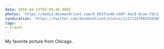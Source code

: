 ```yaml
---
date: 2019-04-13T03:04:46.000Z
photos: 'https://media.desmondrivet.com/0_865fce46-e99f-4ac8-8cae-fdc1aa33d231.JPG'
syndication: 'https://twitter.com/desmondrivet/status/1117114700255436801'
tags:
- travel
---
```


My favorite picture from Chicago.  
